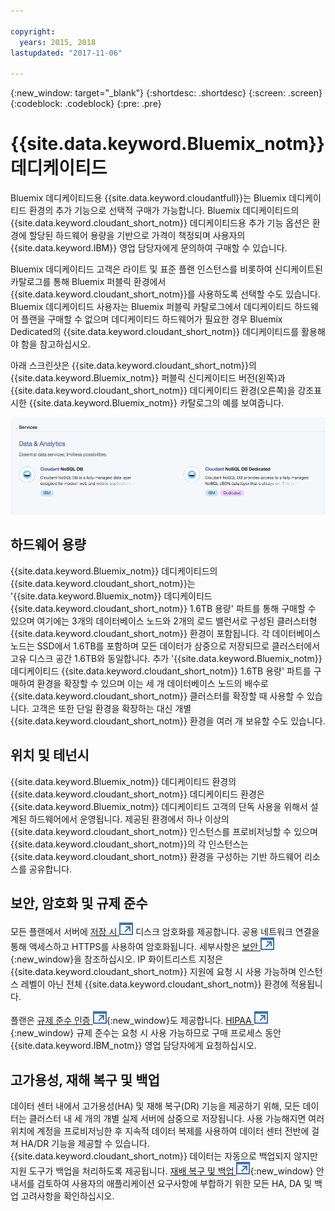 ```yaml
---

copyright:
  years: 2015, 2018
lastupdated: "2017-11-06"

---
```


{:new_window: target="_blank"}
{:shortdesc: .shortdesc}
{:screen: .screen}
{:codeblock: .codeblock}
{:pre: .pre}

<!-- Acrolinx: 2017-02-23 -->

# {{site.data.keyword.Bluemix_notm}} 데디케이티드

Bluemix 데디케이티드용 {{site.data.keyword.cloudantfull}}는 Bluemix 데디케이티드 환경의 추가 기능으로 선택적 구매가 가능합니다. 
Bluemix 데디케이티드의 {{site.data.keyword.cloudant_short_notm}} 데디케이티드용 추가 기능 옵션은 환경에 할당된 하드웨어 용량을 기반으로 가격이 책정되며 사용자의 {{site.data.keyword.IBM}} 영업 담당자에게 문의하여 구매할 수 있습니다.   

Bluemix 데디케이티드 고객은 라이트 및 표준 플랜 인스턴스를 비롯하여 신디케이트된 카탈로그를 통해 Bluemix 퍼블릭 환경에서 {{site.data.keyword.cloudant_short_notm}}를 사용하도록 선택할 수도 있습니다. Bluemix 데디케이티드 사용자는 Bluemix 퍼블릭 카탈로그에서 데디케이티드 하드웨어 플랜을 구매할 수 없으며 데디케이티드 하드웨어가 필요한 경우 Bluemix Dedicated의 {{site.data.keyword.cloudant_short_notm}} 데디케이티드를 활용해야 함을 참고하십시오.    

아래 스크린샷은 {{site.data.keyword.cloudant_short_notm}}의 {{site.data.keyword.Bluemix_notm}} 퍼블릭 신디케이티드 버전(왼쪽)과 {{site.data.keyword.cloudant_short_notm}} 데디케이티드 환경(오른쪽)을 강조표시한 {{site.data.keyword.Bluemix_notm}} 카탈로그의 예를 보여줍니다.   

![{{site.data.keyword.cloudant_short_notm}} 카탈로그](../images/bluemix_catalog.png)

## 하드웨어 용량 

{{site.data.keyword.Bluemix_notm}} 데디케이티드의 {{site.data.keyword.cloudant_short_notm}}는 '{{site.data.keyword.Bluemix_notm}} 데디케이티드 {{site.data.keyword.cloudant_short_notm}} 1.6TB 용량' 파트를 통해 구매할 수 있으며 여기에는 3개의 데이터베이스 노드와 2개의 로드 밸런서로 구성된 클러스터형 {{site.data.keyword.cloudant_short_notm}} 환경이 포함됩니다. 
각 데이터베이스 노드는 SSD에서 1.6TB를 포함하며 모든 데이터가 삼중으로 저장되므로 클러스터에서 고유 디스크 공간 1.6TB와 동일합니다. 추가 '{{site.data.keyword.Bluemix_notm}} 데디케이티드 {{site.data.keyword.cloudant_short_notm}} 1.6TB 용량' 파트를 구매하여 환경을 확장할 수 있으며 이는 세 개 데이터베이스 노드의 배수로 {{site.data.keyword.cloudant_short_notm}} 클러스터를 확장할 때 사용할 수 있습니다. 고객은 또한 단일 환경을 확장하는 대신 개별 {{site.data.keyword.cloudant_short_notm}} 환경을 여러 개 보유할 수도 있습니다. 

## 위치 및 테넌시 

{{site.data.keyword.Bluemix_notm}} 데디케이티드 환경의 {{site.data.keyword.cloudant_short_notm}} 데디케이티드 환경은 {{site.data.keyword.Bluemix_notm}} 데디케이티드 고객의 단독 사용을 위해서 설계된 하드웨어에서 운영됩니다. 제공된 환경에서 하나 이상의 {{site.data.keyword.cloudant_short_notm}} 인스턴스를 프로비저닝할 수 있으며 {{site.data.keyword.cloudant_short_notm}}의 각 인스턴스는 {{site.data.keyword.cloudant_short_notm}} 환경을 구성하는 기반 하드웨어 리소스를 공유합니다.  

## 보안, 암호화 및 규제 준수 

모든 플랜에서 서버에 [저장 시 ![외부 링크 아이콘](../images/launch-glyph.svg "외부 링크 아이콘")](https://en.wikipedia.org/wiki/Data_at_rest) 디스크 암호화를 제공합니다. 공용 네트워크 연결을 통해 액세스하고 HTTPS를 사용하여 암호화됩니다. 세부사항은 [보안 ![외부 링크 아이콘](../images/launch-glyph.svg "외부 링크 아이콘")](https://console.bluemix.net/docs/services/Cloudant/offerings/security.html#security){:new_window}을 참조하십시오.
IP 화이트리스트 지정은 {{site.data.keyword.cloudant_short_notm}} 지원에 요청 시 사용 가능하며 인스턴스 레벨이 아닌 전체 {{site.data.keyword.cloudant_short_notm}} 환경에 적용됩니다.  

플랜은 [규제 준수 인증 ![외부 링크 아이콘](../images/launch-glyph.svg "외부 링크 아이콘")](https://console.bluemix.net/docs/services/Cloudant/offerings/compliance.html#cloudant-security-compliance){:new_window}도 제공합니다.
[HIPAA ![외부 링크 아이콘](../images/launch-glyph.svg "외부 링크 아이콘")](https://en.wikipedia.org/wiki/Health_Insurance_Portability_and_Accountability_Act){:new_window} 규제 준수는 요청 시 사용 가능하므로 구매 프로세스 동안 {{site.data.keyword.IBM_notm}} 영업 담당자에게 요청하십시오.  

## 고가용성, 재해 복구 및 백업 

데이터 센터 내에서 고가용성(HA) 및 재해 복구(DR) 기능을 제공하기 위해, 모든 데이터는 클러스터 내 세 개의 개별 실제 서버에 삼중으로 저장됩니다.
사용 가능해지면 여러 위치에 계정을 프로비저닝한 후 지속적 데이터 복제를 사용하여 데이터 센터 전반에 걸쳐 HA/DR 기능을 제공할 수 있습니다. {{site.data.keyword.cloudant_short_notm}} 데이터는 자동으로 백업되지 않지만 지원 도구가 백업을 처리하도록 제공됩니다. [재배 복구 및 백업 ![외부 링크 아이콘](../images/launch-glyph.svg "외부 링크 아이콘")](https://console.bluemix.net/docs/services/Cloudant/guides/disaster-recovery-and-backup.html#disaster-recovery-and-backup){:new_window} 안내서를 검토하여 사용자의 애플리케이션 요구사항에 부합하기 위한 모든 HA, DA 및 백업 고려사항을 확인하십시오. 

